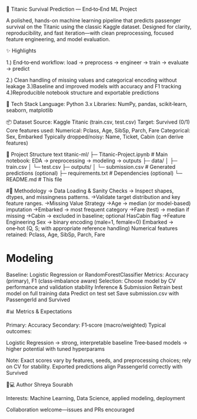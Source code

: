  🚢 Titanic Survival Prediction — End‑to‑End ML Project

A polished, hands-on machine learning pipeline that predicts passenger survival on the Titanic using the classic Kaggle dataset. Designed for clarity, reproducibility, and fast iteration—with clean preprocessing, focused feature engineering, and model evaluation.

✨ Highlights

1.) End‑to‑end workflow: load → preprocess → engineer → train → evaluate → predict

2.) Clean handling of missing values and categorical encoding without leakage
3.)Baseline and improved models with accuracy and F1 tracking
4.)Reproducible notebook structure and exportable predictions

🧰 Tech Stack
Language: Python 3.x
Libraries: NumPy, pandas, scikit‑learn, seaborn, matplotlib


📦 Dataset
Source: Kaggle Titanic (train.csv, test.csv)
Target: Survived (0/1)
Core features used:
Numerical: Pclass, Age, SibSp, Parch, Fare
Categorical: Sex, Embarked
Typically dropped/noisy: Name, Ticket, Cabin (can derive features)


📁 Project Structure
text
titanic-ml/
├─ Titanic-Project.ipynb        # Main notebook: EDA → preprocessing → modeling → outputs
├─ data/
│  ├─ train.csv
│  └─ test.csv
├─ outputs/
│  └─ submission.csv            # Generated predictions (optional)
├─ requirements.txt             # Dependencies (optional)
└─ README.md                    # This file

#🔎 Methodology
-> Data Loading & Sanity Checks
-> Inspect shapes, dtypes, and missingness patterns.
->Validate target distribution and key feature ranges.
->Missing Value Strategy
->Age → median (or model-based) imputation
->Embarked → most frequent category
->Fare (test) → median if missing
->Cabin → excluded in baseline; optional HasCabin flag
->Feature Engineering
    Sex → binary encoding (male=1, female=0)
    Embarked → one‑hot (Q, S; with appropriate reference handling)
    Numerical features retained: Pclass, Age, SibSp, Parch, Fare


# Modeling

Baseline: Logistic Regression or RandomForestClassifier
Metrics: Accuracy (primary), F1 (class‑imbalance aware)
Selection: Choose model by CV performance and validation stability
Inference & Submission
Retrain best model on full training data
Predict on test set
Save submission.csv with PassengerId and Survived

#📊 Metrics & Expectations

Primary: Accuracy
Secondary: F1‑score (macro/weighted)
Typical outcomes:

Logistic Regression → strong, interpretable baseline
Tree‑based models → higher potential with tuned hyperparams

Note: Exact scores vary by features, seeds, and preprocessing choices; rely on CV for stability.
Exported predictions align PassengerId correctly with Survived

👩💻 Author
Shreya Sourabh

Interests: Machine Learning, Data Science, applied modeling, deployment

Collaboration welcome—issues and PRs encouraged

